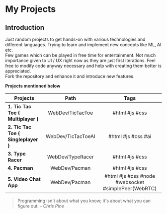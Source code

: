 # My Projects

## Introduction

Just random projects to get hands-on with various technologies and different languages. Trying to learn and implement new concepts like ML, AI etc.  
Few games which can be played in free time for entertainment. Not much importance given to UI / UX right now as they are just first iterations. Feel free to modify code anyway necessary and help with creating them better is appreciated.  
Fork the repository and enhance it and introduce new features.

**Projects mentioned below**

| Projects                            |        Path        |                        Tags                         |
| ----------------------------------- | :----------------: | :-------------------------------------------------: |
| **1. Tic Tac Toe ( Multiplayer )**  |  WebDev/TicTacToe  |                   #html #js #css                    |
| **2. Tic Tac Toe ( Singleplayer )** | WebDev/TicTacToeAI |                 #html #js #css #ai                  |
| **3. Type Racer**                   |  WebDev/TypeRacer  |                   #html #js #css                    |
| **4. Pacman**                       |   WebDev/Pacman    |                   #html #js #css                    |
| **5. Video Chat App**               |   WebDev/Pacman    | #html #js #css #node #websocket #simplePeer(WebRTC) |

> Programming isn't about what you know; it's about what you can figure out. - _Chris Pine_
